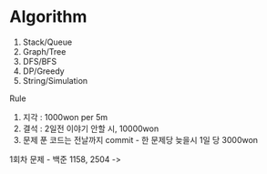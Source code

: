 # Algorithm
1. Stack/Queue
2. Graph/Tree
3. DFS/BFS
4. DP/Greedy
5. String/Simulation

Rule
1. 지각 : 1000won per 5m
2. 결석 : 2일전 이야기 안할 시, 10000won
3. 문제 푼 코드는 전날까지 commit - 한 문제당 늦을시 1일 당 3000won

1회차
문제 - 백준 1158, 2504 -> 
